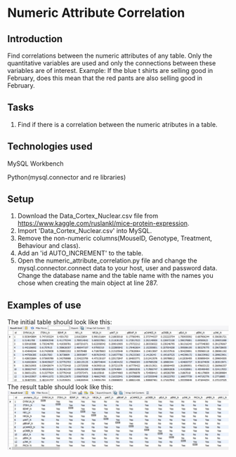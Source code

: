 # Numeric Attribute Correlation

## Introduction
Find correlations between the numeric attributes of any table. Only the quantitative variables are used  and only the connections between  these variables are of interest. Example: If the blue t shirts are selling good in February, does this mean that the red pants are also selling good in February. 

## Tasks
1. Find if there is a correlation between the numeric atributes in a table.

## Technologies used
MySQL Workbench

Python(mysql.connector and re libraries)

## Setup

1. Download the Data_Cortex_Nuclear.csv file from https://www.kaggle.com/ruslankl/mice-protein-expression.
2. Import 'Data_Cortex_Nuclear.csv' into MySQL.
3. Remove the non-numeric columns(MouseID, Genotype, Treatment, Behaviour and class).
4. Add an 'id AUTO_INCREMENT' to the table.
5. Open the numeric_attribute_correlation.py file and change the mysql.connector.connect data to your host, user and password data. Change the database name and the table name with the names you chose when creating the main object at line 287. 

## Examples of use
The initial table should look like this:
![Show the MySQL Data Imort Wizard](https://github.com/pySin/numeric_attribute_correlation/blob/main/pictures/nac_source_table.jpg?raw=true)
The result table should look like this:
![Show the MySQL Data Imort Wizard](https://github.com/pySin/numeric_attribute_correlation/blob/main/pictures/nac_result_table.jpg?raw=true)
